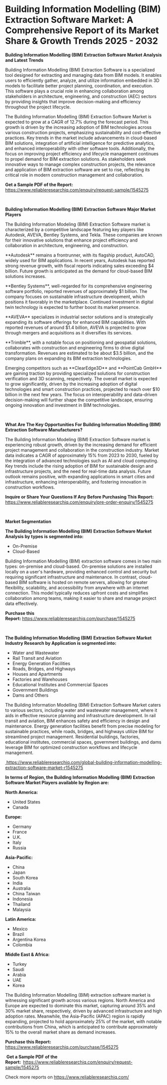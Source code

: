 <p><h1>Building Information Modelling (BIM) Extraction Software Market: A Comprehensive Report of its Market Share & Growth Trends 2025 - 2032</h1></p><p><strong>Building Information Modelling (BIM) Extraction Software Market Analysis and Latest Trends</strong></p>
<p><p>Building Information Modelling (BIM) Extraction Software is a specialized tool designed for extracting and managing data from BIM models. It enables users to efficiently gather, analyze, and utilize information embedded in 3D models to facilitate better project planning, coordination, and execution. This software plays a crucial role in enhancing collaboration among stakeholders in architecture, engineering, and construction (AEC) sectors by providing insights that improve decision-making and efficiency throughout the project lifecycle.</p><p>The Building Information Modelling (BIM) Extraction Software Market is expected to grow at a CAGR of 12.7% during the forecast period. This growth is driven by the increasing adoption of BIM technologies across various construction projects, emphasizing sustainability and cost-effective practices. Key trends in the market include advancements in cloud-based BIM solutions, integration of artificial intelligence for predictive analytics, and enhanced interoperability with other software tools. Additionally, the focus on improving project efficiency and lifecycle management continues to propel demand for BIM extraction solutions. As stakeholders seek innovative ways to manage complex construction projects, the relevance and application of BIM extraction software are set to rise, reflecting its critical role in modern construction management and collaboration.</p></p>
<p><strong>Get a Sample PDF of the Report:&nbsp;</strong> <a href="https://www.reliableresearchiq.com/enquiry/request-sample/1545275?utm_campaign=1842&utm_medium=2&utm_source=Github&utm_content=ia&utm_term=11032025&utm_id=building-information-modelling-bim-extraction-software">https://www.reliableresearchiq.com/enquiry/request-sample/1545275</a></p>
<p>&nbsp;</p>
<p><strong>Building Information Modelling (BIM) Extraction Software Major Market Players</strong></p>
<p><p>The Building Information Modeling (BIM) Extraction Software market is characterized by a competitive landscape featuring key players like Autodesk, AVEVA, Bentley Systems, and Tekla. These companies are known for their innovative solutions that enhance project efficiency and collaboration in architecture, engineering, and construction.</p><p>**Autodesk** remains a frontrunner, with its flagship product, AutoCAD, widely used for BIM applications. In recent years, Autodesk has reported strong revenue growth, with fiscal reports indicating sales exceeding $4 billion. Future growth is anticipated as the demand for cloud-based BIM solutions increases.</p><p>**Bentley Systems**, well-regarded for its comprehensive engineering software portfolio, reported revenues of approximately $1 billion. The company focuses on sustainable infrastructure development, which positions it favorably in the marketplace. Continued investment in digital twin technology is expected to further boost its market presence.</p><p>**AVEVA** specializes in industrial sector solutions and is strategically expanding its software offerings for enhanced BIM capabilities. With reported revenues of around $1.4 billion, AVEVA is projected to grow through mergers and acquisitions as it diversifies its services.</p><p>**Trimble**, with a notable focus on positioning and geospatial solutions, collaborates with construction and engineering firms to drive digital transformation. Revenues are estimated to be about $3.5 billion, and the company plans on expanding its BIM extraction technologies.</p><p>Emerging competitors such as **ClearEdge3D** and **PointCab GmbH** are gaining traction by providing specialized solutions for construction verification and 3D scanning, respectively. The overall market is expected to grow significantly, driven by the increasing adoption of digital technologies and smart construction practices, projected to reach over $10 billion in the next few years. The focus on interoperability and data-driven decision-making will further shape the competitive landscape, ensuring ongoing innovation and investment in BIM technologies.</p></p>
<p>&nbsp;</p>
<p><strong>What Are The Key Opportunities For Building Information Modelling (BIM) Extraction Software Manufacturers?</strong></p>
<p><p>The Building Information Modeling (BIM) Extraction Software market is experiencing robust growth, driven by the increasing demand for efficient project management and collaboration in the construction industry. Market data indicates a CAGR of approximately 15% from 2023 to 2030, fueled by the integration of advanced technologies such as AI and cloud computing. Key trends include the rising adoption of BIM for sustainable design and infrastructure projects, and the need for real-time data analysis. Future outlook remains positive, with expanding applications in smart cities and infrastructure, enhancing interoperability, and fostering innovation in construction workflows.</p></p>
<p><strong>Inquire or Share Your Questions If Any Before Purchasing This Report:</strong> <a href="https://www.reliableresearchiq.com/enquiry/pre-order-enquiry/1545275?utm_campaign=1842&utm_medium=2&utm_source=Github&utm_content=ia&utm_term=11032025&utm_id=building-information-modelling-bim-extraction-software">https://www.reliableresearchiq.com/enquiry/pre-order-enquiry/1545275</a></p>
<p>&nbsp;</p>
<p><strong>Market Segmentation</strong></p>
<p><strong>The Building Information Modelling (BIM) Extraction Software Market Analysis by types is segmented into:</strong></p>
<p><ul><li>On-Premise</li><li>Cloud-Based</li></ul></p>
<p><p>Building Information Modelling (BIM) extraction software comes in two main types: on-premise and cloud-based. On-premise solutions are installed locally on a user's hardware, providing enhanced control and security but requiring significant infrastructure and maintenance. In contrast, cloud-based BIM software is hosted on remote servers, allowing for greater flexibility, scalability, and accessibility from anywhere with an internet connection. This model typically reduces upfront costs and simplifies collaboration among teams, making it easier to share and manage project data effectively.</p></p>
<p><strong>Purchase this Report:&nbsp;</strong><a href="https://www.reliableresearchiq.com/purchase/1545275?utm_campaign=1842&utm_medium=2&utm_source=Github&utm_content=ia&utm_term=11032025&utm_id=building-information-modelling-bim-extraction-software">https://www.reliableresearchiq.com/purchase/1545275</a></p>
<p>&nbsp;</p>
<p><strong>The Building Information Modelling (BIM) Extraction Software Market Industry Research by Application is segmented into:</strong></p>
<p><ul><li>Water and Wastewater</li><li>Rail Transit and Aviation</li><li>Energy Generation Facilities</li><li>Roads, Bridges, and Highways</li><li>Houses and Apartments</li><li>Factories and Warehouses</li><li>Educational Institutes and Commercial Spaces</li><li>Government Buildings</li><li>Dams and Others</li></ul></p>
<p><p>The Building Information Modelling (BIM) Extraction Software Market caters to various sectors, including water and wastewater management, where it aids in effective resource planning and infrastructure development. In rail transit and aviation, BIM enhances safety and efficiency in design and maintenance. Energy generation facilities benefit from precise modeling for sustainable practices, while roads, bridges, and highways utilize BIM for streamlined project management. Residential buildings, factories, educational institutes, commercial spaces, government buildings, and dams leverage BIM for optimized construction workflows and lifecycle management.</p></p>
<p><a href="https://www.reliableresearchiq.com/global-building-information-modelling-extraction-software-market-r1545275?utm_campaign=1842&utm_medium=2&utm_source=Github&utm_content=ia&utm_term=11032025&utm_id=building-information-modelling-bim-extraction-software">&nbsp;https://www.reliableresearchiq.com/global-building-information-modelling-extraction-software-market-r1545275</a></p>
<p><strong>In terms of Region, the Building Information Modelling (BIM) Extraction Software Market Players available by Region are:</strong></p>
<p>
    <p> <strong> North America: </strong>
        <ul>
            <li>United States</li>
            <li>Canada</li>
        </ul>
        </p> 
    <p> <strong> Europe: </strong>
        <ul>
            <li>Germany</li>
            <li>France</li>
            <li>U.K.</li>
            <li>Italy</li>
            <li>Russia</li>
        </ul>
        </p> 
    <p> <strong> Asia-Pacific: </strong>
        <ul>
            <li>China</li>
            <li>Japan</li>
            <li>South Korea</li>
            <li>India</li>
            <li>Australia</li>
            <li>China Taiwan</li>
            <li>Indonesia</li>
            <li>Thailand</li>
            <li>Malaysia</li>
        </ul>
        </p> 
    <p> <strong> Latin America: </strong>
        <ul>
            <li>Mexico</li>
            <li>Brazil</li>
            <li>Argentina Korea</li>
            <li>Colombia</li>
        </ul>
        </p> 
    <p> <strong> Middle East & Africa: </strong>
        <ul>
            <li>Turkey</li>
            <li>Saudi</li>
            <li>Arabia</li>
            <li>UAE</li>
            <li>Korea</li>
        </ul>
    </p>
    </p>
<p><p>The Building Information Modelling (BIM) extraction software market is witnessing significant growth across various regions. North America and Europe are expected to dominate this market, capturing around 35% and 30% market share, respectively, driven by advanced infrastructure and high adoption rates. Meanwhile, the Asia-Pacific (APAC) region is rapidly expanding, projected to hold approximately 25% of the market, with notable contributions from China, which is anticipated to contribute approximately 15% to the overall market share as demand increases.</p></p>
<p><strong>Purchase this Report: </strong><a href="https://www.reliableresearchiq.com/purchase/1545275?utm_campaign=1842&utm_medium=2&utm_source=Github&utm_content=ia&utm_term=11032025&utm_id=building-information-modelling-bim-extraction-software">https://www.reliableresearchiq.com/purchase/1545275</a></p>
<p>&nbsp;<strong>Get a Sample PDF of the Report:&nbsp;&nbsp;</strong><a href="https://www.reliableresearchiq.com/enquiry/request-sample/1545275?utm_campaign=1842&utm_medium=2&utm_source=Github&utm_content=ia&utm_term=11032025&utm_id=building-information-modelling-bim-extraction-software">https://www.reliableresearchiq.com/enquiry/request-sample/1545275</a></p>
<p><strong></strong></p>
<p>Check more reports on <a href="https://www.reliableresearchiq.com/?utm_campaign=1842&utm_medium=2&utm_source=Github&utm_content=ia&utm_term=11032025&utm_id=building-information-modelling-bim-extraction-software">https://www.reliableresearchiq.com/</a></p>